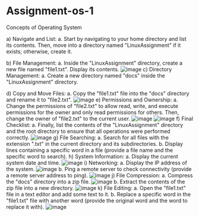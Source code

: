 # Assignment-os-1
Concepts of Operating System

a) Navigate and List: 
a. Start by navigating to your home directory and list its contents. Then, move into a directory named "LinuxAssignment" if it exists; otherwise, create it. 

b) File Management: 
a. Inside the "LinuxAssignment" directory, create a new file named "file1.txt". Display its 
contents.
![image](https://github.com/SwapnaliPatil5/Assignment-os-1/assets/152301536/4d62f6a7-84e3-4fbb-9283-bbcb19000c90)
c) Directory Management:
a. Create a new directory named "docs" inside the "LinuxAssignment" directory.

d) Copy and Move Files: 
a. Copy the "file1.txt" file into the "docs" directory and rename it to "file2.txt".
![image](https://github.com/SwapnaliPatil5/Assignment-os-1/assets/152301536/b2091ee9-a671-444d-83f0-7f1fddef8b16)
e) Permissions and Ownership:
a. Change the permissions of "file2.txt" to allow read, write, and execute permissions for the owner and only read permissions for others. Then, change the owner of "file2.txt" to the current user.
![image](https://github.com/SwapnaliPatil5/Assignment-os-1/assets/152301536/47128b76-f3d8-4123-b314-56ba2b486764)
![image](https://github.com/SwapnaliPatil5/Assignment-os-1/assets/152301536/b9dfda6e-3c80-4178-aa43-3bfc7d62b43a)
f) Final Checklist: 
a. Finally, list the contents of the "LinuxAssignment" directory and the root directory to ensure that all operations were performed correctly.
![image](https://github.com/SwapnaliPatil5/Assignment-os-1/assets/152301536/34461439-9a39-4ba8-990f-329961dc1b1b)
g) File Searching: 
a. Search for all files with the extension ".txt" in the current directory and its subdirectories. 
b. Display lines containing a specific word in a file (provide a file name and the specific word to search). 
h) System Information: 
a. Display the current system date and time.
![image](https://github.com/SwapnaliPatil5/Assignment-os-1/assets/152301536/e31210ad-57f8-43ae-af56-eae128ac1e6c)
i) Networking: 
a. Display the IP address of the system. 
![image](https://github.com/SwapnaliPatil5/Assignment-os-1/assets/152301536/3ec2675b-22b7-4e39-9605-bb225931afd8)
b. Ping a remote server to check connectivity (provide a remote server address to ping).
![image](https://github.com/SwapnaliPatil5/Assignment-os-1/assets/152301536/d50e3075-47a9-406e-a893-6ec86ea9bf5e)
j) File Compression: 
a. Compress the "docs" directory into a zip file.
![image](https://github.com/SwapnaliPatil5/Assignment-os-1/assets/152301536/c8b75eac-eec1-44a9-ae4d-303be91edc55)
b. Extract the contents of the zip file into a new directory. 
![image](https://github.com/SwapnaliPatil5/Assignment-os-1/assets/152301536/ecfc33a5-d57a-4487-a1ce-c52fd1b1a2e3)
k) File Editing: 
a. Open the "file1.txt" file in a text editor and add some text to it.
b. Replace a specific word in the "file1.txt" file with another word (provide the original word and the word to replace it with). 
![image](https://github.com/SwapnaliPatil5/Assignment-os-1/assets/152301536/f718bfbc-fca8-4381-a9a8-3928e7f3aeec)



